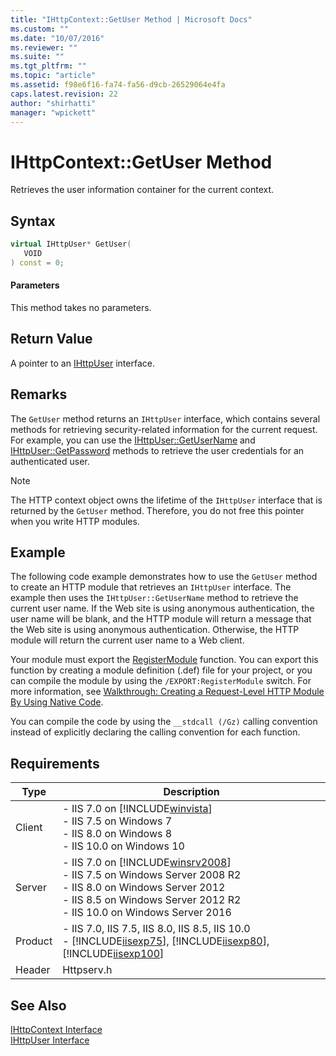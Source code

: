 ```yaml
---
title: "IHttpContext::GetUser Method | Microsoft Docs"
ms.custom: ""
ms.date: "10/07/2016"
ms.reviewer: ""
ms.suite: ""
ms.tgt_pltfrm: ""
ms.topic: "article"
ms.assetid: f98e6f16-fa74-fa56-d9cb-26529064e4fa
caps.latest.revision: 22
author: "shirhatti"
manager: "wpickett"
---
```

# IHttpContext::GetUser Method
Retrieves the user information container for the current context.  
  
## Syntax  
  
```cpp  
virtual IHttpUser* GetUser(  
   VOID  
) const = 0;  
```  
  
#### Parameters  
 This method takes no parameters.  
  
## Return Value  
 A pointer to an [IHttpUser](../../web-development-reference\native-code-api-reference/ihttpuser-interface.md) interface.  
  
## Remarks  
 The `GetUser` method returns an `IHttpUser` interface, which contains several methods for retrieving security-related information for the current request. For example, you can use the [IHttpUser::GetUserName](../../web-development-reference\native-code-api-reference/ihttpuser-getusername-method.md) and [IHttpUser::GetPassword](../../web-development-reference\native-code-api-reference/ihttpuser-getpassword-method.md) methods to retrieve the user credentials for an authenticated user.  
  
> [!NOTE]
>  The HTTP context object owns the lifetime of the `IHttpUser` interface that is returned by the `GetUser` method. Therefore, you do not free this pointer when you write HTTP modules.  
  
## Example  
 The following code example demonstrates how to use the `GetUser` method to create an HTTP module that retrieves an `IHttpUser` interface. The example then uses the `IHttpUser::GetUserName` method to retrieve the current user name. If the Web site is using anonymous authentication, the user name will be blank, and the HTTP module will return a message that the Web site is using anonymous authentication. Otherwise, the HTTP module will return the current user name to a Web client.  
  
<!-- TODO: review snippet reference  [!CODE [IHttpContextGetUser#1](IHttpContextGetUser#1)]  -->  
  
 Your module must export the [RegisterModule](../../web-development-reference\native-code-api-reference/pfn-registermodule-function.md) function. You can export this function by creating a module definition (.def) file for your project, or you can compile the module by using the `/EXPORT:RegisterModule` switch. For more information, see [Walkthrough: Creating a Request-Level HTTP Module By Using Native Code](../../web-development-reference\native-code-development-overview\walkthrough-creating-a-request-level-http-module-by-using-native-code.md).  
  
 You can compile the code by using the `__stdcall (/Gz)` calling convention instead of explicitly declaring the calling convention for each function.  
  
## Requirements  
  
|Type|Description|  
|----------|-----------------|  
|Client|-   IIS 7.0 on [!INCLUDE[winvista](../../wmi-provider/includes/winvista-md.md)]<br />-   IIS 7.5 on Windows 7<br />-   IIS 8.0 on Windows 8<br />-   IIS 10.0 on Windows 10|  
|Server|-   IIS 7.0 on [!INCLUDE[winsrv2008](../../wmi-provider/includes/winsrv2008-md.md)]<br />-   IIS 7.5 on Windows Server 2008 R2<br />-   IIS 8.0 on Windows Server 2012<br />-   IIS 8.5 on Windows Server 2012 R2<br />-   IIS 10.0 on Windows Server 2016|  
|Product|-   IIS 7.0, IIS 7.5, IIS 8.0, IIS 8.5, IIS 10.0<br />-   [!INCLUDE[iisexp75](../../web-development-reference/native-code-api-reference/includes/iisexp75-md.md)], [!INCLUDE[iisexp80](../../web-development-reference/native-code-api-reference/includes/iisexp80-md.md)], [!INCLUDE[iisexp100](../../web-development-reference/native-code-api-reference/includes/iisexp100-md.md)]|  
|Header|Httpserv.h|  
  
## See Also  
 [IHttpContext Interface](../../web-development-reference\native-code-api-reference/ihttpcontext-interface.md)   
 [IHttpUser Interface](../../web-development-reference\native-code-api-reference/ihttpuser-interface.md)